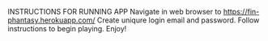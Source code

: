 INSTRUCTIONS FOR RUNNING APP
Navigate in web browser to https://fin-phantasy.herokuapp.com/
Create uniqure login email and password.
Follow instructions to begin playing.
Enjoy!

